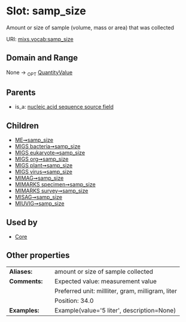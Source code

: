 
# Slot: samp_size


Amount or size of sample (volume, mass or area) that was collected

URI: [mixs.vocab:samp_size](https://w3id.org/mixs/vocab/samp_size)


## Domain and Range

None ->  <sub>OPT</sub> [QuantityValue](QuantityValue.md)

## Parents

 *  is_a: [nucleic acid sequence source field](nucleic_acid_sequence_source_field.md)

## Children

 *  [ME➞samp_size](ME_samp_size.md)
 *  [MIGS bacteria➞samp_size](MIGS_bacteria_samp_size.md)
 *  [MIGS eukaryote➞samp_size](MIGS_eukaryote_samp_size.md)
 *  [MIGS org➞samp_size](MIGS_org_samp_size.md)
 *  [MIGS plant➞samp_size](MIGS_plant_samp_size.md)
 *  [MIGS virus➞samp_size](MIGS_virus_samp_size.md)
 *  [MIMAG➞samp_size](MIMAG_samp_size.md)
 *  [MIMARKS specimen➞samp_size](MIMARKS_specimen_samp_size.md)
 *  [MIMARKS survey➞samp_size](MIMARKS_survey_samp_size.md)
 *  [MISAG➞samp_size](MISAG_samp_size.md)
 *  [MIUVIG➞samp_size](MIUVIG_samp_size.md)

## Used by

 * [Core](Core.md)

## Other properties

|  |  |  |
| --- | --- | --- |
| **Aliases:** | | amount or size of sample collected |
| **Comments:** | | Expected value: measurement value |
|  | | Preferred unit: millliter, gram, milligram, liter |
|  | | Position: 34.0 |
| **Examples:** | | Example(value='5 liter', description=None) |

